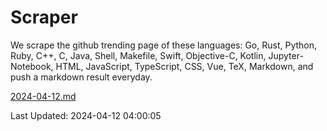 # Scraper

We scrape the github trending page of these languages: Go, Rust, Python, Ruby, C++, C, Java, Shell, Makefile, Swift, Objective-C, Kotlin, Jupyter-Notebook, HTML, JavaScript, TypeScript, CSS, Vue, TeX, Markdown, and push a markdown result everyday.

[2024-04-12.md](https://github.com/yangwenmai/github-trending-backup/blob/master/2024-04-12.md)

Last Updated: 2024-04-12 04:00:05